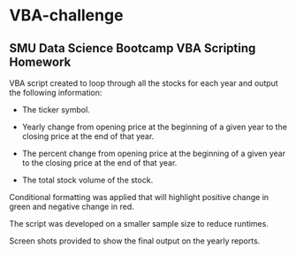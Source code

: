 # VBA-challenge

## SMU Data Science Bootcamp VBA Scripting Homework

VBA script created to loop through all the stocks for each year and output the following information:

  * The ticker symbol.

  * Yearly change from opening price at the beginning of a given year to the closing price at the end of that year.

  * The percent change from opening price at the beginning of a given year to the closing price at the end of that year.

  * The total stock volume of the stock.

Conditional formatting was applied that will highlight positive change in green and negative change in red.

The script was developed on a smaller sample size to reduce runtimes.

Screen shots provided to show the final output on the yearly reports.
